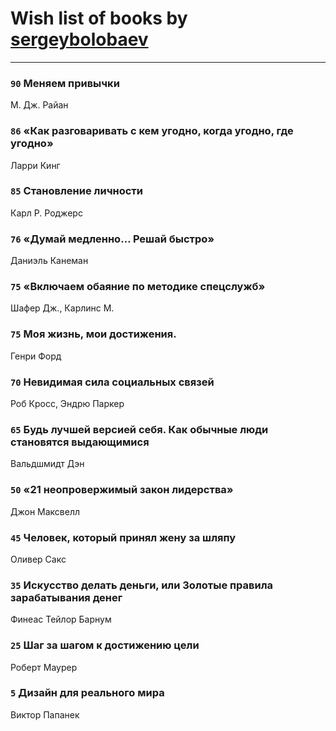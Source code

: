 # Wish list of books by [sergeybolobaev](http://vk.com/id37918255)
---

### `90` Меняем привычки
М. Дж. Райан

### `86` «Как разговаривать с кем угодно, когда угодно, где угодно»
Ларри Кинг

### `85` Становление личности
Карл Р. Роджерс

### `76` «Думай медленно… Решай быстро»
Даниэль Канеман

### `75` «Включаем обаяние по методике спецслужб»
Шафер Дж., Карлинс М.

### `75` Моя жизнь, мои достижения.
Генри Форд

### `70` Невидимая сила социальных связей
Роб Кросс, Эндрю Паркер

### `65` Будь лучшей версией себя. Как обычные люди становятся выдающимися
Вальдшмидт Дэн

### `50` «21 неопровержимый закон лидерства»
Джон Максвелл

### `45` Человек, который принял жену за шляпу
Оливер Сакс

### `35` Искусство делать деньги, или Золотые правила зарабатывания денег
Финеас Тейлор Барнум

### `25` Шаг за шагом к достижению цели
Роберт Маурер

### `5` Дизайн для реального мира
Виктор Папанек

